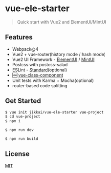# vue-ele-starter

> Quick start with Vue2 and ElementUI/MintUI

## Features

* Webpack@4
* Vue2 + vue-router(history mode / hash mode)
* Vue2 UI Framework - [ElementUI](https://github.com/ElemeFE/element) / [MintUI](https://github.com/ElemeFE/mint-ui)
* Postcss with postcss-salad
* ESLint - [Standard](https://github.com/feross/standard)(optional)
* 🆕 [vue-class-component](https://github.com/vuejs/vue-class-component)
* Unit tests with Karma + Mocha(optional)
* router-based code splitting

## Get Started

```bash
$ vue init jikkai/vue-ele-starter vue-project
$ cd vue-project
$ npm i

$ npm run dev

$ npm run build
```

## License

[MIT](https://github.com/jikkai/vue-ele-starter/blob/master/LICENSE)
